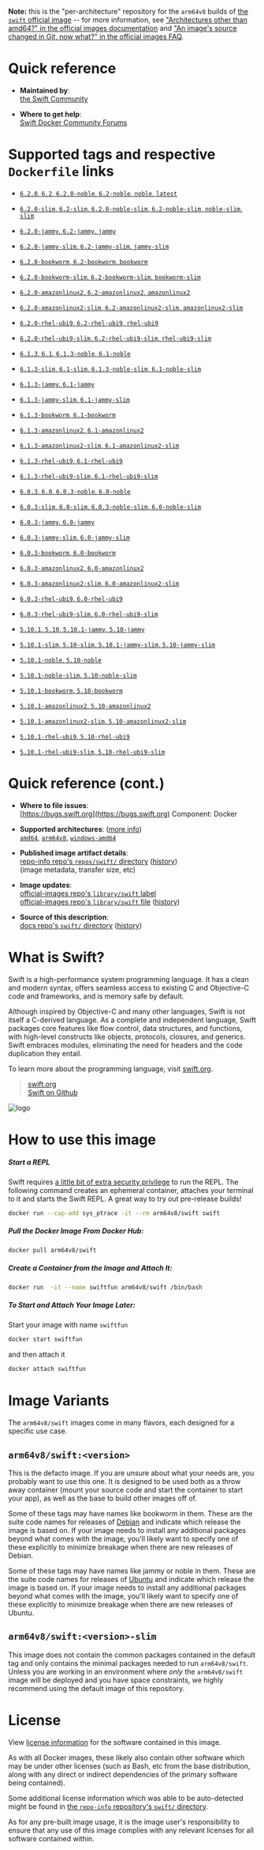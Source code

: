 <!--

********************************************************************************

WARNING:

    DO NOT EDIT "swift/README.md"

    IT IS AUTO-GENERATED

    (from the other files in "swift/" combined with a set of templates)

********************************************************************************

-->

**Note:** this is the "per-architecture" repository for the `arm64v8` builds of [the `swift` official image](https://hub.docker.com/_/swift) -- for more information, see ["Architectures other than amd64?" in the official images documentation](https://github.com/docker-library/official-images#architectures-other-than-amd64) and ["An image's source changed in Git, now what?" in the official images FAQ](https://github.com/docker-library/faq#an-images-source-changed-in-git-now-what).

# Quick reference

-	**Maintained by**:  
	[the Swift Community](https://github.com/apple/swift-docker)

-	**Where to get help**:  
	[Swift Docker Community Forums](https://forums.swift.org/c/server/docker)

# Supported tags and respective `Dockerfile` links

-	[`6.2.0`, `6.2`, `6.2.0-noble`, `6.2-noble`, `noble`, `latest`](https://github.com/apple/swift-docker/blob/a2edace54d7f529917ec0c67a226655da7147586/6.2/ubuntu/24.04/Dockerfile)

-	[`6.2.0-slim`, `6.2-slim`, `6.2.0-noble-slim`, `6.2-noble-slim`, `noble-slim`, `slim`](https://github.com/apple/swift-docker/blob/a2edace54d7f529917ec0c67a226655da7147586/6.2/ubuntu/24.04/slim/Dockerfile)

-	[`6.2.0-jammy`, `6.2-jammy`, `jammy`](https://github.com/apple/swift-docker/blob/a2edace54d7f529917ec0c67a226655da7147586/6.2/ubuntu/22.04/Dockerfile)

-	[`6.2.0-jammy-slim`, `6.2-jammy-slim`, `jammy-slim`](https://github.com/apple/swift-docker/blob/a2edace54d7f529917ec0c67a226655da7147586/6.2/ubuntu/22.04/slim/Dockerfile)

-	[`6.2.0-bookworm`, `6.2-bookworm`, `bookworm`](https://github.com/apple/swift-docker/blob/a2edace54d7f529917ec0c67a226655da7147586/6.2/debian/12/Dockerfile)

-	[`6.2.0-bookworm-slim`, `6.2-bookworm-slim`, `bookworm-slim`](https://github.com/apple/swift-docker/blob/a2edace54d7f529917ec0c67a226655da7147586/6.2/debian/12/slim/Dockerfile)

-	[`6.2.0-amazonlinux2`, `6.2-amazonlinux2`, `amazonlinux2`](https://github.com/apple/swift-docker/blob/a2edace54d7f529917ec0c67a226655da7147586/6.2/amazonlinux/2/Dockerfile)

-	[`6.2.0-amazonlinux2-slim`, `6.2-amazonlinux2-slim`, `amazonlinux2-slim`](https://github.com/apple/swift-docker/blob/a2edace54d7f529917ec0c67a226655da7147586/6.2/amazonlinux/2/slim/Dockerfile)

-	[`6.2.0-rhel-ubi9`, `6.2-rhel-ubi9`, `rhel-ubi9`](https://github.com/apple/swift-docker/blob/a2edace54d7f529917ec0c67a226655da7147586/6.2/rhel-ubi/9/Dockerfile)

-	[`6.2.0-rhel-ubi9-slim`, `6.2-rhel-ubi9-slim`, `rhel-ubi9-slim`](https://github.com/apple/swift-docker/blob/a2edace54d7f529917ec0c67a226655da7147586/6.2/rhel-ubi/9/slim/Dockerfile)

-	[`6.1.3`, `6.1`, `6.1.3-noble`, `6.1-noble`](https://github.com/apple/swift-docker/blob/5750fff0ede55c8223a8cb52e4f8da105b8b3d07/6.1/ubuntu/24.04/Dockerfile)

-	[`6.1.3-slim`, `6.1-slim`, `6.1.3-noble-slim`, `6.1-noble-slim`](https://github.com/apple/swift-docker/blob/5750fff0ede55c8223a8cb52e4f8da105b8b3d07/6.1/ubuntu/24.04/slim/Dockerfile)

-	[`6.1.3-jammy`, `6.1-jammy`](https://github.com/apple/swift-docker/blob/5750fff0ede55c8223a8cb52e4f8da105b8b3d07/6.1/ubuntu/22.04/Dockerfile)

-	[`6.1.3-jammy-slim`, `6.1-jammy-slim`](https://github.com/apple/swift-docker/blob/5750fff0ede55c8223a8cb52e4f8da105b8b3d07/6.1/ubuntu/22.04/slim/Dockerfile)

-	[`6.1.3-bookworm`, `6.1-bookworm`](https://github.com/apple/swift-docker/blob/5750fff0ede55c8223a8cb52e4f8da105b8b3d07/6.1/debian/12/Dockerfile)

-	[`6.1.3-amazonlinux2`, `6.1-amazonlinux2`](https://github.com/apple/swift-docker/blob/5750fff0ede55c8223a8cb52e4f8da105b8b3d07/6.1/amazonlinux/2/Dockerfile)

-	[`6.1.3-amazonlinux2-slim`, `6.1-amazonlinux2-slim`](https://github.com/apple/swift-docker/blob/5750fff0ede55c8223a8cb52e4f8da105b8b3d07/6.1/amazonlinux/2/slim/Dockerfile)

-	[`6.1.3-rhel-ubi9`, `6.1-rhel-ubi9`](https://github.com/apple/swift-docker/blob/5750fff0ede55c8223a8cb52e4f8da105b8b3d07/6.1/rhel-ubi/9/Dockerfile)

-	[`6.1.3-rhel-ubi9-slim`, `6.1-rhel-ubi9-slim`](https://github.com/apple/swift-docker/blob/5750fff0ede55c8223a8cb52e4f8da105b8b3d07/6.1/rhel-ubi/9/slim/Dockerfile)

-	[`6.0.3`, `6.0`, `6.0.3-noble`, `6.0-noble`](https://github.com/apple/swift-docker/blob/f44060cdf224436060d2df98a5c3f63f2600de63/6.0/ubuntu/24.04/Dockerfile)

-	[`6.0.3-slim`, `6.0-slim`, `6.0.3-noble-slim`, `6.0-noble-slim`](https://github.com/apple/swift-docker/blob/f44060cdf224436060d2df98a5c3f63f2600de63/6.0/ubuntu/24.04/slim/Dockerfile)

-	[`6.0.3-jammy`, `6.0-jammy`](https://github.com/apple/swift-docker/blob/f44060cdf224436060d2df98a5c3f63f2600de63/6.0/ubuntu/22.04/Dockerfile)

-	[`6.0.3-jammy-slim`, `6.0-jammy-slim`](https://github.com/apple/swift-docker/blob/f44060cdf224436060d2df98a5c3f63f2600de63/6.0/ubuntu/22.04/slim/Dockerfile)

-	[`6.0.3-bookworm`, `6.0-bookworm`](https://github.com/apple/swift-docker/blob/f44060cdf224436060d2df98a5c3f63f2600de63/6.0/debian/12/Dockerfile)

-	[`6.0.3-amazonlinux2`, `6.0-amazonlinux2`](https://github.com/apple/swift-docker/blob/f44060cdf224436060d2df98a5c3f63f2600de63/6.0/amazonlinux/2/Dockerfile)

-	[`6.0.3-amazonlinux2-slim`, `6.0-amazonlinux2-slim`](https://github.com/apple/swift-docker/blob/f44060cdf224436060d2df98a5c3f63f2600de63/6.0/amazonlinux/2/slim/Dockerfile)

-	[`6.0.3-rhel-ubi9`, `6.0-rhel-ubi9`](https://github.com/apple/swift-docker/blob/f44060cdf224436060d2df98a5c3f63f2600de63/6.0/rhel-ubi/9/Dockerfile)

-	[`6.0.3-rhel-ubi9-slim`, `6.0-rhel-ubi9-slim`](https://github.com/apple/swift-docker/blob/f44060cdf224436060d2df98a5c3f63f2600de63/6.0/rhel-ubi/9/slim/Dockerfile)

-	[`5.10.1`, `5.10`, `5.10.1-jammy`, `5.10-jammy`](https://github.com/apple/swift-docker/blob/53c4d44e4b556d7bab6ff94c80e5bd0444cdc17d/5.10/ubuntu/22.04/Dockerfile)

-	[`5.10.1-slim`, `5.10-slim`, `5.10.1-jammy-slim`, `5.10-jammy-slim`](https://github.com/apple/swift-docker/blob/53c4d44e4b556d7bab6ff94c80e5bd0444cdc17d/5.10/ubuntu/22.04/slim/Dockerfile)

-	[`5.10.1-noble`, `5.10-noble`](https://github.com/apple/swift-docker/blob/53c4d44e4b556d7bab6ff94c80e5bd0444cdc17d/5.10/ubuntu/24.04/Dockerfile)

-	[`5.10.1-noble-slim`, `5.10-noble-slim`](https://github.com/apple/swift-docker/blob/38e4244ebab3d6a4e702fb30449827d6c28ee1fd/5.10/ubuntu/24.04/slim/Dockerfile)

-	[`5.10.1-bookworm`, `5.10-bookworm`](https://github.com/apple/swift-docker/blob/53c4d44e4b556d7bab6ff94c80e5bd0444cdc17d/5.10/debian/12/Dockerfile)

-	[`5.10.1-amazonlinux2`, `5.10-amazonlinux2`](https://github.com/apple/swift-docker/blob/53c4d44e4b556d7bab6ff94c80e5bd0444cdc17d/5.10/amazonlinux/2/Dockerfile)

-	[`5.10.1-amazonlinux2-slim`, `5.10-amazonlinux2-slim`](https://github.com/apple/swift-docker/blob/53c4d44e4b556d7bab6ff94c80e5bd0444cdc17d/5.10/amazonlinux/2/slim/Dockerfile)

-	[`5.10.1-rhel-ubi9`, `5.10-rhel-ubi9`](https://github.com/apple/swift-docker/blob/53c4d44e4b556d7bab6ff94c80e5bd0444cdc17d/5.10/rhel-ubi/9/Dockerfile)

-	[`5.10.1-rhel-ubi9-slim`, `5.10-rhel-ubi9-slim`](https://github.com/apple/swift-docker/blob/53c4d44e4b556d7bab6ff94c80e5bd0444cdc17d/5.10/rhel-ubi/9/slim/Dockerfile)

# Quick reference (cont.)

-	**Where to file issues**:  
	[https://bugs.swift.org](https://bugs.swift.org) Component: Docker

-	**Supported architectures**: ([more info](https://github.com/docker-library/official-images#architectures-other-than-amd64))  
	[`amd64`](https://hub.docker.com/r/amd64/swift/), [`arm64v8`](https://hub.docker.com/r/arm64v8/swift/), [`windows-amd64`](https://hub.docker.com/r/winamd64/swift/)

-	**Published image artifact details**:  
	[repo-info repo's `repos/swift/` directory](https://github.com/docker-library/repo-info/blob/master/repos/swift) ([history](https://github.com/docker-library/repo-info/commits/master/repos/swift))  
	(image metadata, transfer size, etc)

-	**Image updates**:  
	[official-images repo's `library/swift` label](https://github.com/docker-library/official-images/issues?q=label%3Alibrary%2Fswift)  
	[official-images repo's `library/swift` file](https://github.com/docker-library/official-images/blob/master/library/swift) ([history](https://github.com/docker-library/official-images/commits/master/library/swift))

-	**Source of this description**:  
	[docs repo's `swift/` directory](https://github.com/docker-library/docs/tree/master/swift) ([history](https://github.com/docker-library/docs/commits/master/swift))

# What is Swift?

Swift is a high-performance system programming language. It has a clean and modern syntax, offers seamless access to existing C and Objective-C code and frameworks, and is memory safe by default.

Although inspired by Objective-C and many other languages, Swift is not itself a C-derived language. As a complete and independent language, Swift packages core features like flow control, data structures, and functions, with high-level constructs like objects, protocols, closures, and generics. Swift embraces modules, eliminating the need for headers and the code duplication they entail.

To learn more about the programming language, visit [swift.org](https://swift.org).

> [swift.org](https://swift.org/about/)  
> [Swift on Github](https://github.com/apple/swift)

![logo](https://raw.githubusercontent.com/docker-library/docs/0e2d9afd4e84369a43b810a5cfb5a131cfaac779/swift/logo.png)

# How to use this image

##### Start a REPL

Swift requires [a little bit of extra security privilege](https://github.com/apple/swift-docker/issues/9#issuecomment-272527182) to run the REPL. The following command creates an ephemeral container, attaches your terminal to it and starts the Swift REPL. A great way to try out pre-release builds!

```bash
docker run --cap-add sys_ptrace -it --rm arm64v8/swift swift
```

##### Pull the Docker Image From Docker Hub:

```bash
docker pull arm64v8/swift
```

##### Create a Container from the Image and Attach It:

```bash
docker run  -it --name swiftfun arm64v8/swift /bin/bash
```

##### To Start and Attach Your Image Later:

Start your image with name `swiftfun`

```bash
docker start swiftfun
```

and then attach it

```bash
docker attach swiftfun
```

# Image Variants

The `arm64v8/swift` images come in many flavors, each designed for a specific use case.

## `arm64v8/swift:<version>`

This is the defacto image. If you are unsure about what your needs are, you probably want to use this one. It is designed to be used both as a throw away container (mount your source code and start the container to start your app), as well as the base to build other images off of.

Some of these tags may have names like bookworm in them. These are the suite code names for releases of [Debian](https://wiki.debian.org/DebianReleases) and indicate which release the image is based on. If your image needs to install any additional packages beyond what comes with the image, you'll likely want to specify one of these explicitly to minimize breakage when there are new releases of Debian.

Some of these tags may have names like jammy or noble in them. These are the suite code names for releases of [Ubuntu](https://wiki.ubuntu.com/Releases) and indicate which release the image is based on. If your image needs to install any additional packages beyond what comes with the image, you'll likely want to specify one of these explicitly to minimize breakage when there are new releases of Ubuntu.

## `arm64v8/swift:<version>-slim`

This image does not contain the common packages contained in the default tag and only contains the minimal packages needed to run `arm64v8/swift`. Unless you are working in an environment where *only* the `arm64v8/swift` image will be deployed and you have space constraints, we highly recommend using the default image of this repository.

# License

View [license information](https://swift.org/LICENSE.txt) for the software contained in this image.

As with all Docker images, these likely also contain other software which may be under other licenses (such as Bash, etc from the base distribution, along with any direct or indirect dependencies of the primary software being contained).

Some additional license information which was able to be auto-detected might be found in [the `repo-info` repository's `swift/` directory](https://github.com/docker-library/repo-info/tree/master/repos/swift).

As for any pre-built image usage, it is the image user's responsibility to ensure that any use of this image complies with any relevant licenses for all software contained within.
